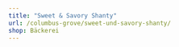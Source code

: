 ```yaml
---
title: "Sweet & Savory Shanty"
url: /columbus-grove/sweet-und-savory-shanty/
shop: Bäckerei
---
```


